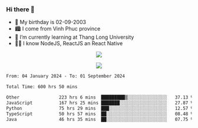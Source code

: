 ### Hi there 👋
- 🎂 My birthday is 02-09-2003
- 🏙️ I come from Vinh Phuc province
- 🌱 I’m currently learning at Thang Long University
- 🧑‍💻 I know NodeJS, ReactJS an React Native
<p align="center"><img src="https://github-readme-stats.vercel.app/api?username=tmquang0209&show_icons=true&theme=gradient"></p>
<p align="center"><img src="https://github-readme-stats.vercel.app/api/top-langs/?username=tmquang0209&hide=scss,css&langs_count=10"></p>
<!--START_SECTION:waka-->

```txt
From: 04 January 2024 - To: 01 September 2024

Total Time: 600 hrs 50 mins

Other               223 hrs 6 mins  █████████▒░░░░░░░░░░░░░░░   37.13 %
JavaScript          167 hrs 25 mins ███████░░░░░░░░░░░░░░░░░░   27.87 %
Python              75 hrs 29 mins  ███░░░░░░░░░░░░░░░░░░░░░░   12.57 %
TypeScript          50 hrs 57 mins  ██░░░░░░░░░░░░░░░░░░░░░░░   08.48 %
Java                46 hrs 35 mins  ██░░░░░░░░░░░░░░░░░░░░░░░   07.75 %
```

<!--END_SECTION:waka-->
